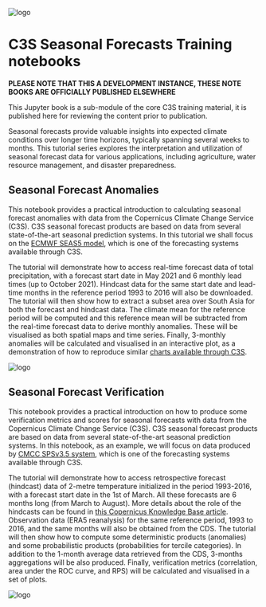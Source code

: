![logo](https://climate.copernicus.eu/sites/default/files/custom-uploads/branding/LogoLine_horizon_EC_Cop_ECMWF.png)

# C3S Seasonal Forecasts Training notebooks

**PLEASE NOTE THAT THIS A DEVELOPMENT INSTANCE, THESE NOTE BOOKS ARE OFFICIALLY PUBLISHED ELSEWHERE**

This Jupyter book is a sub-module of the core C3S training material, it is published here for reviewing the
content prior to publication.

Seasonal forecasts provide valuable insights into expected climate conditions over longer time horizons, typically spanning several weeks to months. This tutorial series explores the interpretation and utilization of seasonal forecast data for various applications, including agriculture, water resource management, and disaster preparedness.

## Seasonal Forecast Anomalies

This notebook provides a practical introduction to calculating seasonal forecast anomalies with data from the Copernicus Climate Change Service (C3S). C3S seasonal forecast products are based on data from several state-of-the-art seasonal prediction systems. In this tutorial we shall focus on the [ECMWF SEAS5 model](https://confluence.ecmwf.int/display/CKB/Description+of+SEAS5+C3S+contribution), which is one of the forecasting systems available through C3S.

The tutorial will demonstrate how to access real-time forecast data of total precipitation, with a forecast start date in May 2021 and 6 monthly lead times (up to October 2021). Hindcast data for the same start date and lead-time months in the reference period 1993 to 2016 will also be downloaded. The tutorial will then show how to extract a subset area over South Asia for both the forecast and hindcast data. The climate mean for the reference period will be computed and this reference mean will be subtracted from the real-time forecast data to derive monthly anomalies. These will be visualised as both spatial maps and time series. Finally, 3-monthly anomalies will be calculated and visualised in an interactive plot, as a demonstration of how to reproduce similar [charts available through C3S](https://climate.copernicus.eu/charts/c3s_seasonal/).

![logo](./img/.png)

## Seasonal Forecast Verification

This notebook provides a practical introduction on how to produce some verification metrics and scores for seasonal forecasts with data from the Copernicus Climate Change Service (C3S). C3S seasonal forecast products are based on data from several state-of-the-art seasonal prediction systems. In this notebook, as an example, we will focus on data produced by [CMCC SPSv3.5 system](https://confluence.ecmwf.int/display/CKB/Description+of+CMCC-CM2-v20191201+C3S+contribution), which is one of the forecasting systems available through C3S.

The tutorial will demonstrate how to access retrospective forecast (hindcast) data of 2-metre temperature initialized in the period 1993-2016, with a forecast start date in the 1st of March. All these forecasts are 6 months long (from March to August). More details about the role of the hindcasts can be found in [this Copernicus Knowledge Base article](https://confluence.ecmwf.int/display/CKB/Seasonal+forecasts+and+the+Copernicus+Climate+Change+Service). Observation data (ERA5 reanalysis) for the same reference period, 1993 to 2016, and the same months will also be obtained from the CDS. The tutorial will then show how to compute some deterministic products (anomalies) and some probabilistic products (probabilities for tercile categories). In addition to the 1-month average data retrieved from the CDS, 3-months aggregations will be also produced. Finally, verification metrics (correlation, area under the ROC curve, and RPS) will be calculated and visualised in a set of plots.

![logo](./img/.png)